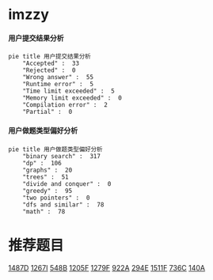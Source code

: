 # imzzy

<!-- tabs:start -->



#### **用户提交结果分析**

```mermaid
pie title 用户提交结果分析
    "Accepted" :  33
    "Rejected" :  0
    "Wrong answer" :  55
    "Runtime error" :  5
    "Time limit exceeded" :  5
    "Memory limit exceeded" :  0
    "Compilation error" :  2
    "Partial" :  0
```

#### **用户做题类型偏好分析**

```mermaid
pie title 用户做题类型偏好分析
    "binary search" :  317
    "dp" :  106
    "graphs" :  20
    "trees" :  51
    "divide and conquer" :  0
    "greedy" :  95
    "two pointers" :  0
    "dfs and similar" :  78
    "math" :  78
```



<!-- tabs:end -->
# 推荐题目
[1487D](https://codeforces.com/contest/1487/problem/D)
[1267I](https://codeforces.com/contest/1267/problem/I)
[548B](https://codeforces.com/contest/548/problem/B)
[1205F](https://codeforces.com/contest/1205/problem/F)
[1279F](https://codeforces.com/contest/1279/problem/F)
[922A](https://codeforces.com/contest/922/problem/A)
[294E](https://codeforces.com/contest/294/problem/E)
[1511F](https://codeforces.com/contest/1511/problem/F)
[736C](https://codeforces.com/contest/736/problem/C)
[140A](https://codeforces.com/contest/140/problem/A)
